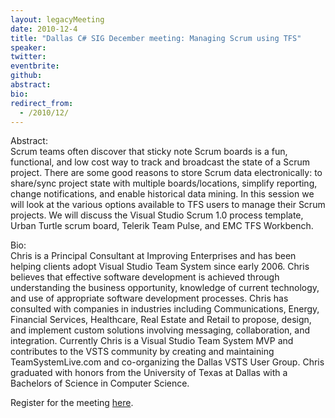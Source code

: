```yaml
---
layout: legacyMeeting
date: 2010-12-4
title: "Dallas C# SIG December meeting: Managing Scrum using TFS"
speaker:
twitter:
eventbrite:
github:
abstract:
bio:
redirect_from:
  - /2010/12/
---
```


<p>Abstract:<br />
Scrum teams often discover that sticky note Scrum boards is a fun, functional, and low cost way to track and broadcast the state of a Scrum project.  There are some good reasons to store Scrum data electronically: to share/sync project state with multiple boards/locations, simplify reporting, change notifications, and enable historical data mining.  In this session we will look at the various options available to TFS users to manage their Scrum projects.  We will discuss the Visual Studio Scrum 1.0 process template, Urban Turtle scrum board, Telerik Team Pulse, and EMC TFS Workbench.</p>
<p>Bio:<br />
Chris is a Principal Consultant at Improving Enterprises and has been helping clients adopt Visual Studio Team System since early 2006. Chris believes that effective software development is achieved through understanding the business opportunity, knowledge of current technology, and use of appropriate software development processes. Chris has consulted with companies in industries including Communications, Energy, Financial Services, Healthcare, Real Estate and Retail to propose, design, and implement custom solutions involving messaging, collaboration, and integration. Currently Chris is a Visual Studio Team System MVP and contributes to the VSTS community by creating and maintaining TeamSystemLive.com and co-organizing the Dallas VSTS User Group.  Chris graduated with honors from the University of Texas at Dallas with a Bachelors of Science in Computer Science.</p>
<p>Register for the meeting <a href="http://www.eventbrite.com/event/1087038361">here</a>.</p>

